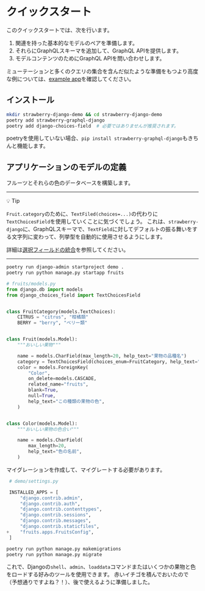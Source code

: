# クイックスタート

このクイックスタートでは、次を行います。

1. 関連を持った基本的なモデルのペアを準備します。
2. それらにGraphQLスキーマを追加して、GraphQL APIを提供します。
3. モデルコンテンツのためにGraphQL APIを問い合わせします。

ミューテーションと多くのクエリの集合を含んだ似たような準備をもつより高度な例については、[example app](https://github.com/strawberry-graphql/strawberry-django/tree/main/examples/django)を確認してください。

## インストール

```sh
mkdir strawberry-django-demo && cd strawberry-django-demo
poetry add strawberry-graphql-django
poetry add django-choices-field  # 必要ではありませんが推奨されます。
```

poetryを使用していない場合、`pip install strawberry-graphql-django`もきちんと機能します。

## アプリケーションのモデルの定義

フルーツとそれらの色のデータベースを構築します。

---

💡 Tip

`Fruit.category`のために、`TextFiled(choices=...)`の代わりに`TextChoicesField`を使用していくことに気づくでしょう。
これは、`strawberry-django`に、GraphQLスキーマで、`TextField`に対してデフォルトの振る舞いをする文字列に変わって、列挙型を自動的に使用させるようにします。

詳細は[選択フィールドの統合](https://strawberry.rocks/docs/django/integrations/choices-field)を参照してください。

---

```sh
poetry run django-admin startproject demo .
poetry run python manage.py startapp fruits
```

```python
# fruits/models.py
from django.db import models
from django_choices_field import TextChoicesField


class FruitCategory(models.TextChoices):
    CITRUS = "citrus", "柑橘類"
    BERRY = "berry", "ベリー類"


class Fruit(models.Model):
    """おいしい果物"""

    name = models.CharField(max_length=20, help_text="果物の品種名")
    category = TextChoicesField(choices_enum=FruitCategory, help_text="果物の分類")
    color = models.ForeignKey(
        "Color",
        on_delete=models.CASCADE,
        related_name="fruits",
        blank=True,
        null=True,
        help_text="この種類の果物の色",
    )


class Color(models.Model):
    """おいしい果物の色合い"""

    name = models.CharField(
        max_length=20,
        help_text="色の名前",
    )
```

マイグレーションを作成して、マイグレートする必要があります。

```python
 # demo/settings.py

 INSTALLED_APPS = [
     "django.contrib.admin",
     "django.contrib.auth",
     "django.contrib.contenttypes",
     "django.contrib.sessions",
     "django.contrib.messages",
     "django.contrib.staticfiles",
+    "fruits.apps.FruitsConfig",
 ]
```

```sh
poetry run python manage.py makemigrations
poetry run python manage.py migrate
```

これで、Djangoの`shell`、`admin`、`loaddata`コマンドまたはいくつかの果物と色をロードする好みのツールを使用できます。
赤いイチゴを積んでおいたので（予想通りですよね？！）、後で使えるように準備しました。
